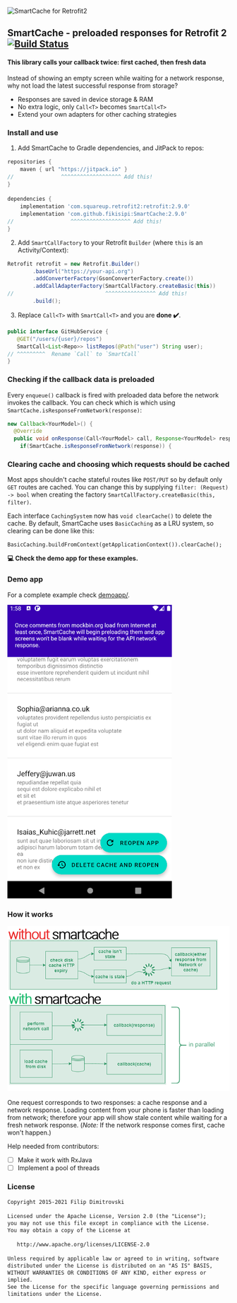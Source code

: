![SmartCache for Retrofit2](logo.png)

## SmartCache - preloaded responses for Retrofit 2 [![Build Status](https://www.travis-ci.com/fikisipi/SmartCache.svg?branch=master)](https://travis-ci.com/fikisipi/SmartCache)

#### This library calls your callback twice: first cached, then fresh data

Instead of showing an empty screen while waiting for a network response, why not load the latest successful response from storage?

* Responses are saved in device storage & RAM
* No extra logic, only `Call<T>` becomes `SmartCall<T>`
* Extend your own adapters for other caching strategies

### Install and use

1. Add SmartCache to Gradle dependencies, and JitPack to repos:
```gradle
repositories {
    maven { url "https://jitpack.io" }
//               ^^^^^^^^^^^^^^^^^^^ Add this!
}

dependencies {
    implementation 'com.squareup.retrofit2:retrofit:2.9.0'
    implementation 'com.github.fikisipi:SmartCache:2.9.0'
//                  ^^^^^^^^^^^^^^^^^^^ Add this!
}
```

2. Add `SmartCallFactory` to your Retrofit `Builder` (where `this` is an Activity/Context):
```java
Retrofit retrofit = new Retrofit.Builder()
        .baseUrl("https://your-api.org")
        .addConverterFactory(GsonConverterFactory.create())
        .addCallAdapterFactory(SmartCallFactory.createBasic(this))
//                             ^^^^^^^^^^^^^^^^ Add this!
        .build();
```

3. Replace `Call<T>` with `SmartCall<T>` and you are **done ✔️**.
```java
public interface GitHubService {
   @GET("/users/{user}/repos")
   SmartCall<List<Repo>> listRepos(@Path("user") String user);
// ^^^^^^^^^  Rename `Call` to `SmartCall`
}
```

### Checking if the callback data is preloaded

Every `enqueue()` callback is fired with preloaded data before the network invokes the callback. You can check which is which using
`SmartCache.isResponseFromNetwork(response)`:

```java
new Callback<YourModel>() {
  @Override
  public void onResponse(Call<YourModel> call, Response<YourModel> response) {
    if(SmartCache.isResponseFromNetwork(response)) {
```

### Clearing cache and choosing which requests should be cached

Most apps shouldn't cache stateful routes like `POST/PUT` so by default only `GET` routes are cached.
You can change this by supplying `filter: (Request) -> bool` when creating the factory
`SmartCallFactory.createBasic(this, filter)`.

Each interface `CachingSystem` now has `void clearCache()` to delete the cache. By default,
SmartCache uses `BasicCaching` as a LRU system, so clearing can be done like this:
```
BasicCaching.buildFromContext(getApplicationContext()).clearCache();
```

**💻 Check the demo app for these examples.**

### Demo app

For a complete example check [demoapp/](/demoapp).

![...](demoapp_scr.png)

### How it works

![...](works_diagram.png)

One request corresponds to two responses: a cache response and a network response. Loading content from your phone is faster than loading from network; therefore your app will show stale content while waiting for a fresh network response. (*Note:* If the network response comes first, cache won't happen.)

Help needed from contributors:

- [ ] Make it work with RxJava
- [ ] Implement a pool of threads

### License

    Copyright 2015-2021 Filip Dimitrovski

    Licensed under the Apache License, Version 2.0 (the "License");
    you may not use this file except in compliance with the License.
    You may obtain a copy of the License at

       http://www.apache.org/licenses/LICENSE-2.0

    Unless required by applicable law or agreed to in writing, software
    distributed under the License is distributed on an "AS IS" BASIS,
    WITHOUT WARRANTIES OR CONDITIONS OF ANY KIND, either express or implied.
    See the License for the specific language governing permissions and
    limitations under the License.
